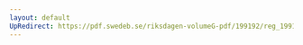 ```yaml
---
layout: default
UpRedirect: https://pdf.swedeb.se/riksdagen-volumeG-pdf/199192/reg_199192/reg_199192_0219.pdf
---
```

